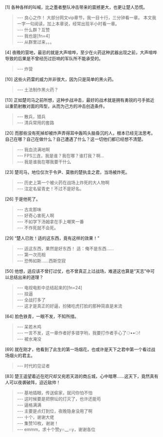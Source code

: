 
[1] 各种各样的叫喊，比之墨者整队冲击带来的震撼更大，也更让楚人恐慌。
>--- 良心之作！
大部分网文vip章节，我一目十行，三分钟看一章。
本文我一字一句阅读，加上本章说，经常出现半小时看一章。<br>
>--- 什么群？互赞<br>
>--- 我也是[fn=4]<br>
>--- 从群里过来，。。<br>

[4] 夜晚的营地，最忌的就是大声喧哗，至少在火药这种武器出现之前，大声喧哗导致的后果是不曾经历过巨响的军队所不能承受的。
>--- 炸营<br>

[10] 这些火药雷的威力并非很大，因为只是简单的黑火药。
>--- 土法制作黑火药？<br>

[13] 正如楚司马之前所想，这种步战冲击，最好的战术就是拥有勇锐的弓手抵近以重箭射散对面的阵型，从而为己方的冲击创造条件。
>--- 散兵，猎兵<br>
>--- 清兵常用的套路<br>

[20] 而那些没有死掉却被炸声弄得耳中轰鸣头脑昏沉的人，根本已经无法思考。自己在哪？自己在做什么？自己遭遇了什么？这一切他们都已经想不清楚。
>--- 我血流满地啊<br>
>--- FPS三连，我是谁？我在哪？谁打我？啊…<br>
>--- 我是谁我在哪我要干什么<br>

[23] 楚司马，地位仅次于令尹、莫敖的楚执圭之君，当场被炸死。
>--- 历史上第一个被火药在战场上炸死的大人物啊<br>
>--- 注定名留青史！不过不是好名。<br>

[26] 于是他死了。
>--- 古龙那味<br>
>--- 好奇心害死人啊<br>
>--- 不如学下汤姆拿在手上嘲笑一番<br>
>--- 不作死就不会死。<br>

[29] “楚人已败！适的这东西，竟有这样的效果！”
>--- 适这东西，果然是好东西！
适：俺不是东西……<br>
>--- 第一次亮相<br>
>--- 恐怖如斯……西斯空寂<br>

[50] 他想，适应该不曾打过仗，也不曾真正上过战场，难道这也算是“天志”中可以总结出来的道理？
>--- 电视电影中总结起来的[fn=24]<br>
>--- 挂逼<br>
>--- 全战打多了<br>
>--- 这才是真正的好逼，扮猪吃虎打脸的那种简直是末流<br>

[64] 脸色铁青，一眼不发，不知所措。
>--- 呆若木鸡<br>
>--- 一言不发，这一章作者好多错字哟，我要打作者手心了⚆••⚆!<br>
>--- 被水淹没<br>

[69] 就在刚才，他看到了此生的第一场烟花，也或许是天下之君中第一个看过战场烟火的君主。
>--- 时代的见证者<br>

[83] 楚王遥望着近在咫尺却又宛若天涯的商丘城，心中暗寒……这天下，竟然真有人可以夜袭破阵，迫近敌帅！
>--- 基地插眼，传送偷家，就问你怕不怕<br>
>--- 这时候要是把祭坛的灯灭了，也许还能苟<br>
>--- 逼格满满<br>
>--- 主要是点灯到位，夜晚隐身没用了啊<br>
>--- 十个，谢谢大佬<br>
>--- 集赞10枚，谢谢！<br>
>--- emmm，求十个赞y∩__∩y，谢谢各位<br>
